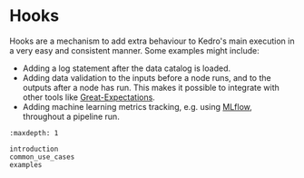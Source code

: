 # Hooks

Hooks are a mechanism to add extra behaviour to Kedro's main execution in a very easy and consistent manner. Some examples might include:

* Adding a log statement after the data catalog is loaded.
* Adding data validation to the inputs before a node runs, and to the outputs after a node has run. This makes it possible to integrate with other tools like [Great-Expectations](https://docs.greatexpectations.io/en/latest/).
* Adding machine learning metrics tracking, e.g. using [MLflow](https://mlflow.org/), throughout a pipeline run.

```{toctree}
:maxdepth: 1

introduction
common_use_cases
examples
```
